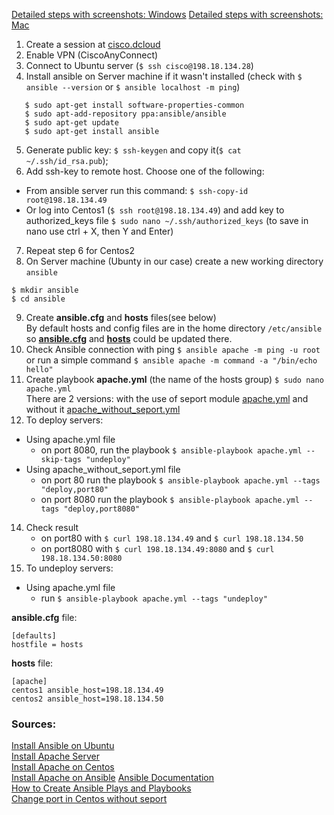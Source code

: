 [Detailed steps with screenshots: Windows](https://docs.google.com/document/d/1gzLFF5CQZE_CN7a013COxdLcFpPhaNbapD5fobQW1oo/edit?ts=5f4ae8d2)
[Detailed steps with screenshots: Mac](https://docs.google.com/document/d/1sVT_eeQqi7TSR4eoMM_t_cQia1GJryIAMI_kvNu8SQ8/edit?usp=sharing)
1. Create a session at [cisco.dcloud](https://dcloud2-sjc.cisco.com/)
2. Enable VPN (CiscoAnyConnect)
3. Connect to Ubuntu server (`$ ssh cisco@198.18.134.28`)
4. Install ansible on Server machine if it wasn't installed (check with `$ ansible --version` or `$ ansible localhost -m ping`)
  ```$ sudo apt-get update
     $ sudo apt-get install software-properties-common
     $ sudo apt-add-repository ppa:ansible/ansible
     $ sudo apt-get update
     $ sudo apt-get install ansible
  ```
5. Generate public key: `$ ssh-keygen` and copy it(`$ cat ~/.ssh/id_rsa.pub`);
6. Add ssh-key to remote host. Choose one of the following:
  - From ansible server run this command: `$ ssh-copy-id root@198.18.134.49`
  - Or log into Centos1 (`$ ssh root@198.18.134.49`) and add key to authorized_keys file `$ sudo nano ~/.ssh/authorized_keys` (to save in nano use ctrl + X, then Y and Enter)
7. Repeat step 6 for Centos2
8. On Server machine (Ubunty in our case) create a new working directory `ansible`
  ```
  $ mkdir ansible
  $ cd ansible
  ```
9. Create **ansible.cfg** and **hosts** files(see below) \
   By default hosts and config files are in the home directory `/etc/ansible` so [**ansible.cfg**](https://github.com/anastaszi/272_enterprise/blob/master/lab1/ansible.cfg) and [**hosts**](https://github.com/anastaszi/272_enterprise/blob/master/lab1/hosts) could be updated there.
10. Check Ansible connection with ping `$ ansible apache -m ping -u root`\
    or run a simple command `$ ansible apache -m command -a "/bin/echo hello"`
11. Create playbook **apache.yml** (the name of the hosts group) `$ sudo nano apache.yml`\
    There are 2 versions: with the use of seport module [apache.yml](https://github.com/anastaszi/272_enterprise/blob/master/lab1/apache.yml) and without it [apache_without_seport.yml](https://github.com/anastaszi/272_enterprise/blob/master/lab1/apache_without_seport.yml)
12. To deploy servers:
  - Using apache.yml file
    - on port 8080, run the playbook `$ ansible-playbook apache.yml --skip-tags "undeploy"`
  - Using apache_without_seport.yml file
    - on port 80 run the playbook `$ ansible-playbook apache.yml --tags "deploy,port80"`
    - on port 8080 run the playbook `$ ansible-playbook apache.yml --tags "deploy,port8080"`
14. Check result
    * on port80 with `$ curl 198.18.134.49` and  `$ curl 198.18.134.50`
    * on port8080 with `$ curl 198.18.134.49:8080` and  `$ curl 198.18.134.50:8080`
15. To undeploy servers:
  - Using apache.yml file
    - run `$ ansible-playbook apache.yml --tags "undeploy"`

**ansible.cfg** file:
```
[defaults]
hostfile = hosts
```

**hosts** file:
```
[apache]
centos1 ansible_host=198.18.134.49
centos2 ansible_host=198.18.134.50
```

### Sources:
[Install Ansible on Ubuntu](https://www.techrepublic.com/article/how-to-install-ansible-on-ubuntu-server-18-04/)\
[Install Apache Server](https://www.bogotobogo.com/DevOps/Ansible/Ansible_SettingUp_Webservers_Apache.php)\
[Install Apache on Centos](https://codingbee.net/ansible/ansible-a-playbook-for-setting-up-an-apache-webserver)\
[Install Apache on Ansible](https://www.scaleway.com/en/docs/how-to-install-apache-on-ansible/)
[Ansible Documentation](https://docs.ansible.com/ansible/latest/index.html)\
[How to Create Ansible Plays and Playbooks](https://www.tecmint.com/create-ansible-plays-and-playbooks/)\
[Change port in Centos without seport](https://people.centos.org/arrfab/Events/Loadays-2014/managing%20selinux%20with%20your%20cfgmgmt%20solution.pdf)

